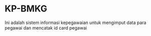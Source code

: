 # KP-BMKG
Ini adalah sistem informasi kepegawaian untuk mengimput data para pegawai dan mencatak id card pegawai
